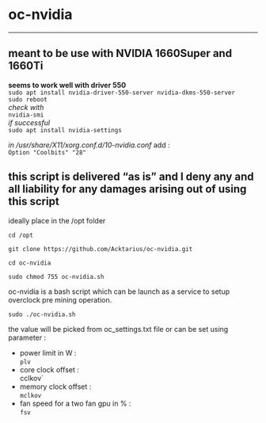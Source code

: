 # oc-nvidia

---
meant to be use with NVIDIA 1660Super and 1660Ti  
---

**seems to work well with driver 550**  
`sudo apt install nvidia-driver-550-server nvidia-dkms-550-server`  
`sudo reboot`  
*check with*  
`nvidia-smi`  
*if successful*  
`sudo apt install nvidia-settings`  
  
*in /usr/share/X11/xorg.conf.d/10-nvidia.conf* add :  
`Option "Coolbits" "28"`  


## this script is delivered “as is” and I deny any and all liability for any damages arising out of using this script

ideally place in the /opt folder

`cd /opt`

`git clone https://github.com/Acktarius/oc-nvidia.git`

`cd oc-nvidia`

`sudo chmod 755 oc-nvidia.sh`


oc-nvidia is a bash script which can be launch as a service to setup overclock pre mining operation.

`sudo ./oc-nvidia.sh`

the value will be picked from oc_settings.txt file
or can be set using parameter : 
* power limit in W :  
`plv`  
* core clock offset :  
  cclkov`    
* memory clock offset :  
`mclkov`  
* fan speed for a two fan gpu in % :  
`fsv`  

